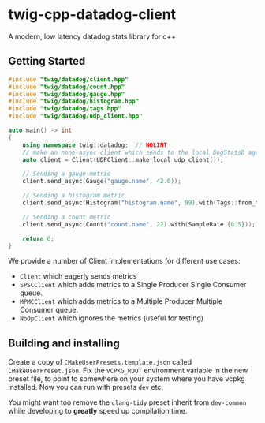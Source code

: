# twig-cpp-datadog-client

A modern, low latency datadog stats library for c++

## Getting Started
```cpp :file=./example/getting_started.cpp
#include "twig/datadog/client.hpp"
#include "twig/datadog/count.hpp"
#include "twig/datadog/gauge.hpp"
#include "twig/datadog/histogram.hpp"
#include "twig/datadog/tags.hpp"
#include "twig/datadog/udp_client.hpp"

auto main() -> int
{
    using namespace twig::datadog;  // NOLINT
    // make an none-async client which sends to the local DogStatsD agent
    auto client = Client(UDPClient::make_local_udp_client());

    // Sending a gauge metric
    client.send_async(Gauge("gauge.name", 42.0));

    // Sending a histogram metric
    client.send_async(Histogram("histogram.name", 99).with(Tags::from_tags({"tag1:hello", "tag2:world"})));

    // Sending a count metric
    client.send_async(Count("count.name", 22).with(SampleRate {0.5}));

    return 0;
}
```

We provide a number of Client implementations for different use cases:
- `Client` which eagerly sends metrics
- `SPSCClient` which adds metrics to a Single Producer Single Consumer queue.
- `MPMCClient` which adds metrics to a Multiple Producer Multiple Consumer queue.
- `NoOpClient` which ignores the metrics (useful for testing)


## Building and installing

Create a copy of `CMakeUserPresets.template.json` called `CMakeUserPreset.json`. Fix the `VCPKG_ROOT` environment variable in the new preset file, to point to somewhere on your system where you have vcpkg installed. Now you can run with presets `dev` etc.

You might want too remove the `clang-tidy` preset inherit from `dev-common` while developing to **greatly** speed up compilation time.

